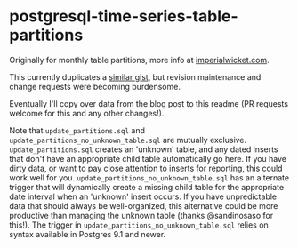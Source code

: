 postgresql-time-series-table-partitions
=======================================

Originally for monthly table partitions, more info at [imperialwicket.com](http://imperialwicket.com/postgresql-automating-monthly-table-partitions).

This currently duplicates a [similar gist](https://gist.github.com/imperialwicket/2720074), but revision maintenance and change requests were becoming burdensome.

Eventually I'll copy over data from the blog post to this readme (PR requests welcome for this and any other changes!).


Note that `update_partitions.sql` and `update_partitions_no_unknown_table.sql` are mutually exclusive. `update_partitions.sql` creates an 'unknown' table, and any dated inserts that don't have an appropriate child table automatically go here. If you have dirty data, or want to pay close attention to inserts for reporting, this could work well for you. `update_partitions_no_unknown_table.sql` has an alternate trigger that will dynamically create a missing child table for the appropriate date interval when an 'unknown' insert occurs. If you have unpredictable data that should always be well-organized, this alternative could be more productive than managing the unknown table (thanks @sandinosaso for this!). The trigger in `update_partitions_no_unknown_table.sql` relies on syntax available in Postgres 9.1 and newer.
